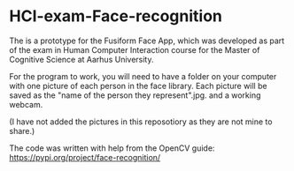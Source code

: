 # HCI-exam-Face-recognition

The is a prototype for the Fusiform Face App, which was developed as part of the exam in Human Computer Interaction course for the Master of Cognitive Science at Aarhus University. 

For the program to work, you will need to have a folder on your computer with one picture of each person in the face library. Each picture will be saved as the "name of the person they represent".jpg. and a working webcam. 

(I have not added the pictures in this reposotiory as they are not mine to share.)

The code was written with help from the OpenCV guide: https://pypi.org/project/face-recognition/

